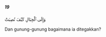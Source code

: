 ##### 19

<span class="ayah">وَإِلَى ٱلْجِبَالِ كَيْفَ نُصِبَتْ</span>

<span class="ayah_translation">Dan gunung-gunung bagaimana ia ditegakkan?</span>
